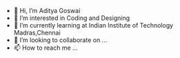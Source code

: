 - 👋 Hi, I’m Aditya Goswai
- 👀 I’m interested in Coding and Designing
- 🌱 I’m currently learning at Indian Institute of Technology Madras,Chennai
- 💞️ I’m looking to collaborate on ...
- 📫 How to reach me ...

<!---
Jackwolf180/Jackwolf180 is a ✨ special ✨ repository because its `README.md` (this file) appears on your GitHub profile.
You can click the Preview link to take a look at your changes.
--->
